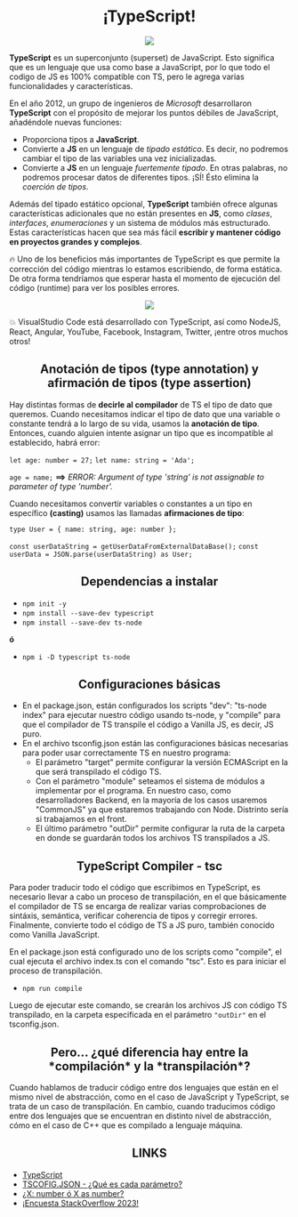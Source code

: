<h1 align="center"> ¡TypeScript! </h1>

<p align="center">
  <img src="https://cdn.thenewstack.io/media/2022/01/10b88c68-typescript-logo-1024x576.png"/>
</p>


**TypeScript** es un superconjunto (superset) de JavaScript. Esto significa que es un lenguaje que usa como base a JavaScript, por lo que todo el codigo de JS es 100% compatible con TS, pero le agrega varias funcionalidades y características.

En el año 2012, un grupo de ingenieros de *Microsoft* desarrollaron **TypeScript** con el propósito de mejorar los puntos débiles de JavaScript, añadéndole nuevas funciones:

- Proporciona tipos a **JavaScript**.
- Convierte a **JS** en un lenguaje de *tipado estático*. Es decir, no podremos cambiar el tipo de las variables una vez inicializadas. 
- Convierte a **JS** en un lenguaje *fuertemente tipado*. En otras palabras, no podremos procesar datos de diferentes tipos. ¡SÍ! Ésto elimina la *coerción de tipos*.

Además del tipado estático opcional, **TypeScript** también ofrece algunas características adicionales que no están presentes en **JS**, como *clases*, *interfaces*, *enumeraciones* y un sistema de módulos más estructurado. Estas características hacen que sea más fácil **escribir y mantener código en proyectos grandes y complejos**.

:fire: Uno de los beneficios más importantes de TypeScript es que permite la corrección del código mientras lo estamos escribiendo, de forma estática. De otra forma tendríamos que esperar hasta el momento de ejecución del código (runtime) para ver los posibles errores.

<p align="center">
  <img src="https://learntypescript.dev/static/f5c65fe3cf6dbed670bc14754c33342b/6d494/ts-js.webp"/>
</p>

:boom: VisualStudio Code está desarrollado con TypeScript, así como NodeJS, React, Angular, YouTube, Facebook, Instagram, Twitter, ¡entre otros muchos otros!

<h2 align="center"> Anotación de tipos (type annotation) y afirmación de tipos (type assertion) </h2>

Hay distintas formas de **decirle al compilador** de TS el tipo de dato que queremos. Cuando necesitamos indicar el tipo de dato que una variable o constante tendrá a lo largo de su vida, usamos la **anotación de tipo**. Entonces, cuando alguien intente asignar un tipo que es incompatible al establecido, habrá error:

`let age: number = 27;`
`let name: string = 'Ada';`

`age = name;` **==>** *ERROR: Argument of type 'string' is not assignable to parameter of type 'number'.*

Cuando necesitamos convertir variables o constantes a un tipo en específico **(casting)** usamos las llamadas **afirmaciones de tipo**:

`type User = { name: string, age: number };`

`const userDataString = getUserDataFromExternalDataBase();`
`const userData = JSON.parse(userDataString) as User;`

<h2 align="center"> Dependencias a instalar </h2>

- `npm init -y`
- `npm install --save-dev typescript`
- `npm install --save-dev ts-node`

**ó**

- `npm i -D typescript ts-node`

<h2 align="center"> Configuraciones básicas </h2>

- En el package.json, están configurados los scripts "dev": "ts-node index" para ejecutar nuestro código usando ts-node, y "compile" para que el compilador de TS transpile el código a Vanilla JS, es decir, JS puro.
- En el archivo tsconfig.json están las configuraciones básicas necesarias para poder usar correctamente TS en nuestro programa:
    * El parámetro "target" permite configurar la versión ECMAScript en la que será transpilado el código TS.
    * Con el parámetro "module" seteamos el sistema de módulos a implementar por el programa. En nuestro caso, como desarrolladores Backend, en la mayoría de los casos usaremos "CommonJS" ya que estaremos trabajando con Node. Distrinto sería si trabajamos en el front.
    * El último parámetro "outDir" permite configurar la ruta de la carpeta en donde se guardarán todos los archivos TS transpilados a JS.

<h2 align="center"> TypeScript Compiler - tsc </h2>

Para poder traducir todo el código que escribimos en TypeScript, es necesario llevar a cabo un proceso de transpilación, en el que básicamente el compilador de TS se encarga de realizar varias comprobaciones de sintáxis, semántica, verificar coherencia de tipos y corregir errores. Finalmente, convierte todo el código de TS a JS puro, también conocido como Vanilla JavaScript.

En el package.json está configurado uno de los scripts como "compile", el cual ejecuta el archivo index.ts con el comando "tsc". Esto es para iniciar el proceso de transpilación.

- `npm run compile`

Luego de ejecutar este comando, se crearán los archivos JS con código TS transpilado, en la carpeta especificada en el parámetro `"outDir"` en el tsconfig.json. 

<h2 align="center"> Pero... ¿qué diferencia hay entre la *compilación* y la *transpilación*? </h2>

Cuando hablamos de traducir código entre dos lenguajes que están en el mismo nivel de abstracción, como en el caso de JavaScript y TypeScript, se trata de un caso de transpilación. En cambio, cuando traducimos código entre dos lenguajes que se encuentran en distinto nivel de abstracción, cómo en el caso de C++ que es compilado a lenguaje máquina.

<h2 align="center"> LINKS </h2>

- [TypeScript](https://www.typescriptlang.org/es/)
- [TSCOFIG.JSON - ¿Qué es cada parámetro?](https://www.typescriptlang.org/tsconfig)
- [¿X: number ó X as number?](https://medium.com/@bsalwiczek/type-annotation-vs-assertion-in-typescript-one-important-difference-4f4df715b5fe)
- [¡Encuesta StackOverflow 2023!](https://survey.stackoverflow.co/2023/#technology)